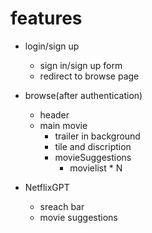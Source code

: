 
# features
- login/sign up 
  - sign in/sign up form
  - redirect to browse page

- browse(after authentication)
  - header
  - main movie
    - trailer in background
    - tile and discription
    - movieSuggestions
      - movielist * N
- NetflixGPT
  - sreach bar
  - movie suggestions

